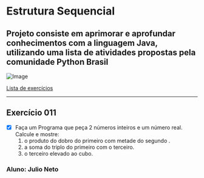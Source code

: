 # Estrutura Sequencial

## Projeto consiste em aprimorar e aprofundar conhecimentos com a linguagem Java, utilizando uma lista de atividades propostas pela comunidade Python Brasil

![Image](https://wiki.python.org.br/pybr/img/pythonbrasil_logo.png)

[Lista de exercícios](https://wiki.python.org.br/EstruturaSequencial)

---

## Exercício 011

- [x] Faça um Programa que peça 2 números inteiros e um número real. Calcule e mostre:
    1. o produto do dobro do primeiro com metade do segundo .
    2. a soma do triplo do primeiro com o terceiro.
    3. o terceiro elevado ao cubo.

### Aluno: Julio Neto
